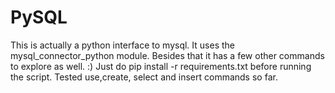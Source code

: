 # PySQL
This is actually a python interface to mysql. It uses the mysql_connector_python module. Besides that it has a few other commands to explore as well. :)
Just do pip install -r requirements.txt before running the script.
Tested use,create, select and insert commands so far.
